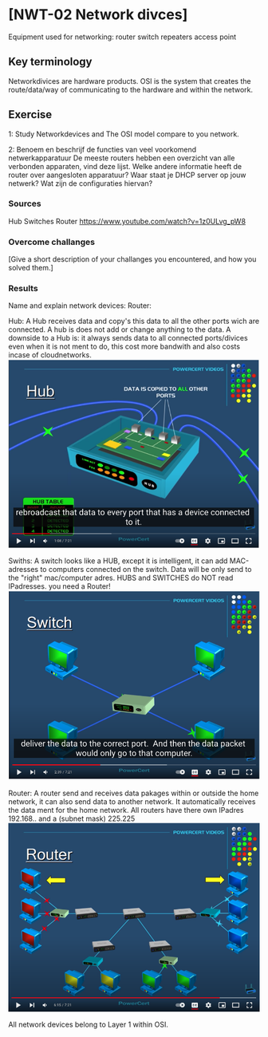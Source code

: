 # [NWT-02 Network divces]

Equipment used for networking: 
router
switch
repeaters
access point 

## Key terminology
Networkdivices are hardware products.
OSI is the system that creates the route/data/way of communicating to the hardware and within the network.  

## Exercise
1: Study Networkdevices and The OSI model compare to you network.

2: Benoem en beschrijf de functies van veel voorkomend netwerkapparatuur
De meeste routers hebben een overzicht van alle verbonden apparaten, vind deze lijst. Welke andere informatie heeft de router over aangesloten apparatuur?
Waar staat je DHCP server op jouw netwerk? Wat zijn de configuraties hiervan?

### Sources
Hub Switches Router
https://www.youtube.com/watch?v=1z0ULvg_pW8

### Overcome challanges
[Give a short description of your challanges you encountered, and how you solved them.]

### Results
Name and explain network devices: 
Router: 

Hub:
A Hub receives data and copy's this data to all the other ports wich are connected. A hub is does not add or change anything to the data. A downside to a Hub is: it always sends data to all connected ports/divices even when it is not ment to do, this cost more bandwith and also costs incase of cloudnetworks. 
![hub](../00_includes/Hub.png)


Swiths:
A switch looks like a HUB, except it is intelligent, it can add MAC-adresses to computers connected on the switch. Data will be only send to the "right" mac/computer adres.   HUBS and SWITCHES do NOT read IPadresses. you need a Router!
![switch](../00_includes/Switch.png)

Router:
A router send and receives data pakages within or outside the home network, it can also send data to another network. It automatically receives the data ment for the home network.   All routers have there own IPadres 192.168.. and a (subnet mask) 225.225
![router](../00_includes/router.png)

All network devices belong to Layer 1 within OSI. 




